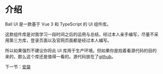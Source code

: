 # 介绍

Ball UI 是一款基于 Vue 3 和 TypeScript 的 UI 组件库。

这款组件库是对我学习一段时间之后的运用与总结，经过本人亲手编写，尽量不采用第三方库，登录页面以及官网页面都是经过本人编写。

所以如果强烈不建议你将此 UI 库用于生产环境。但如果你是抱着看源代码的目的来的，那么这个库还是值得一看的。源代码放在了[github](https://github.com/feifeiniu/gulu-ui-1)。

下一节：[安装](#/doc/install)